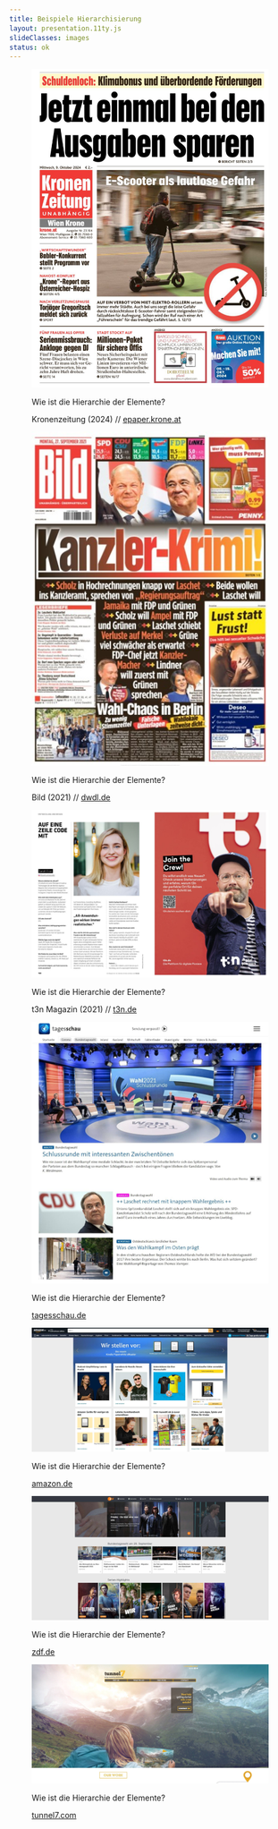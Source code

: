 ```yaml
---
title: Beispiele Hierarchisierung
layout: presentation.11ty.js
slideClasses: images
status: ok
---
```


<section class="image screenshot">
  <figure>
    <img src="./images/kronen-zeitung-2024.png">
    <figcaption class="bu">
      <p>Wie ist die Hierarchie der Elemente?</p>
     <p class="credit">
        <span>Kronenzeitung (2024)</span> // 
        <a href="https://epaper.krone.at" target="_blank">epaper.krone.at</a>
    </p>
    </figcaption>
  </figure>
</section>

<section class="image screenshot">
  <figure >
    <img src="./images/bild-titel.jpg">
    <figcaption class="bu">
      <p>Wie ist die Hierarchie der Elemente?</p>
      <p class="credit">
        <span>Bild (2021)</span> // 
        <a href="https://www.dwdl.de/features/fotostrecke/719_titelseiten_zur_bundestagswahl_2021/image_0.html" target="_blank">dwdl.de</a>
    </p>
    </figcaption>
  </figure>
</section>

<section class="image screenshot">
  <figure >
    <img src="./images/t3n-magazin.jpg">
    <figcaption class="bu">
      <p>Wie ist die Hierarchie der Elemente?</p>
      <p class="credit">
        <span>t3n Magazin (2021)</span> // 
        <a href="https://t3n.de/magazin/media/pageflip/65/html5.html#/38" target="_blank">t3n.de</a>
    </p>
    </figcaption>
  </figure>
</section>

<section class="image screenshot">
  <figure >
    <img src="./images/tagesschau.jpg">
    <figcaption class="bu">
      <p>Wie ist die Hierarchie der Elemente?</p>
      <p class="credit">
        <a href="https://www.tagesschau.de/" target="_blank">tagesschau.de</a>
    </p>
    </figcaption>
  </figure>
</section>

<section class="image screenshot">
  <figure >
    <img src="./images/amazon.jpg">
    <figcaption class="bu">
      <p>Wie ist die Hierarchie der Elemente?</p>
      <p class="credit">
      <a href="https://www.amazon.de/" target="_blank">amazon.de</a>
    </p>
    </figcaption>
  </figure>
</section>

<section class="image screenshot">
  <figure >
    <img src="./images/zdf.jpg">
    <figcaption class="bu">
      <p>Wie ist die Hierarchie der Elemente?</p>
      <p class="credit">
      <a href="https://www.zdf.de/" target="_blank">zdf.de</a>
    </p>
    </figcaption>
  </figure>
</section>

<section class="image screenshot">
  <figure >
    <img src="./images/tunnel7.jpg">
    <figcaption class="bu">
      <p>Wie ist die Hierarchie der Elemente?</p>
      <p class="credit">
      <a href="https://tunnel7.com" target="_blank">tunnel7.com</a>
    </p>
    </figcaption>
  </figure>
</section>